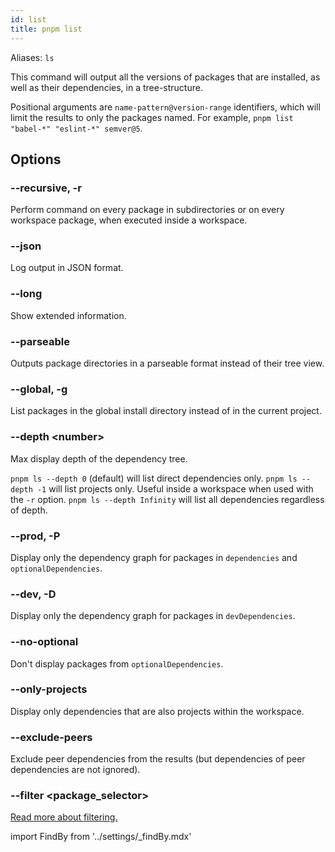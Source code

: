 ```yaml
---
id: list
title: pnpm list
---
```


Aliases: `ls`

This command will output all the versions of packages that are installed, as
well as their dependencies, in a tree-structure.

Positional arguments are `name-pattern@version-range` identifiers, which will
limit the results to only the packages named. For example,
`pnpm list "babel-*" "eslint-*" semver@5`.

## Options

### --recursive, -r

Perform command on every package in subdirectories or on every workspace
package, when executed inside a workspace.

### --json

Log output in JSON format.

### --long

Show extended information.

### --parseable

Outputs package directories in a parseable format instead of their tree view.

### --global, -g

List packages in the global install directory instead of in the current project.

### --depth &lt;number\>

Max display depth of the dependency tree.

`pnpm ls --depth 0` (default) will list direct dependencies only.
`pnpm ls --depth -1` will list projects only. Useful inside a workspace when
used with the `-r` option.
`pnpm ls --depth Infinity` will list all dependencies regardless of depth.

### --prod, -P

Display only the dependency graph for packages in `dependencies` and
`optionalDependencies`.

### --dev, -D

Display only the dependency graph for packages in `devDependencies`.

### --no-optional

Don't display packages from `optionalDependencies`.

### --only-projects

Display only dependencies that are also projects within the workspace.

### --exclude-peers

Exclude peer dependencies from the results (but dependencies of peer dependencies are not ignored).

### --filter &lt;package_selector\>

[Read more about filtering.](../filtering.md)

import FindBy from '../settings/_findBy.mdx'

<FindBy />
